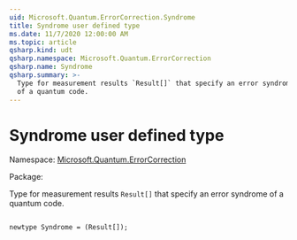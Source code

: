 ```yaml
---
uid: Microsoft.Quantum.ErrorCorrection.Syndrome
title: Syndrome user defined type
ms.date: 11/7/2020 12:00:00 AM
ms.topic: article
qsharp.kind: udt
qsharp.namespace: Microsoft.Quantum.ErrorCorrection
qsharp.name: Syndrome
qsharp.summary: >-
  Type for measurement results `Result[]` that specify an error syndrome
  of a quantum code.
---
```


# Syndrome user defined type

Namespace: [Microsoft.Quantum.ErrorCorrection](xref:Microsoft.Quantum.ErrorCorrection)

Package: [](https://nuget.org/packages/)


Type for measurement results `Result[]` that specify an error syndromeof a quantum code.

```qsharp

newtype Syndrome = (Result[]);
```

